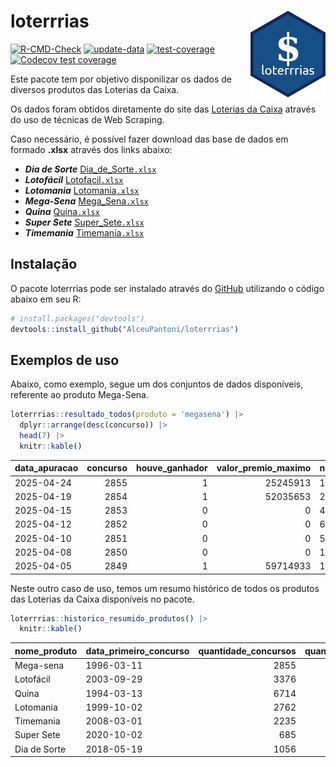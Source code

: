 
<!-- README.md is generated from README.Rmd. Please edit that file -->

# loterrrias <img src="man/figures/logo.png" align="right" height="139" />

<!-- badges: start -->

[![R-CMD-Check](https://github.com/AlceuPantoni/loterrrias/actions/workflows/R-CMD-check.yaml/badge.svg?branch=main)](https://github.com/AlceuPantoni/loterrrias/actions/workflows/R-CMD-check.yaml)
[![update-data](https://github.com/AlceuPantoni/loterrrias/actions/workflows/update-data.yaml/badge.svg)](https://github.com/AlceuPantoni/loterrrias/actions/workflows/update-data.yaml)
[![test-coverage](https://github.com/AlceuPantoni/loterrrias/actions/workflows/test-coverage.yaml/badge.svg?branch=main)](https://github.com/AlceuPantoni/loterrrias/actions/workflows/test-coverage.yaml)
[![Codecov test
coverage](https://codecov.io/gh/AlceuPantoni/loterrrias/branch/main/graph/badge.svg)](https://codecov.io/gh/AlceuPantoni/loterrrias?branch=main)
<!-- badges: end -->

Este pacote tem por objetivo disponilizar os dados de diversos produtos
das Loterias da Caixa.

Os dados foram obtidos diretamente do site das [Loterias da
Caixa](https://loterias.caixa.gov.br/Paginas/default.aspx) através do
uso de técnicas de Web Scraping.

Caso necessário, é possível fazer download das base de dados em formado
**.xlsx** através dos links abaixo:

- ***Dia de Sorte***
  [Dia_de_Sorte`.xlsx`](https://raw.githubusercontent.com/AlceuPantoni/loterrrias/main/data-raw/resultados_diadesorte.xlsx)
- ***Lotofácil***
  [Lotofacil`.xlsx`](https://raw.githubusercontent.com/AlceuPantoni/loterrrias/main/data-raw/resultados_lotofacil.xlsx)
- ***Lotomania***
  [Lotomania`.xlsx`](https://raw.githubusercontent.com/AlceuPantoni/loterrrias/main/data-raw/resultados_lotomania.xlsx)
- ***Mega-Sena***
  [Mega_Sena`.xlsx`](https://raw.githubusercontent.com/AlceuPantoni/loterrrias/main/data-raw/resultados_megasena.xlsx)
- ***Quina***
  [Quina`.xlsx`](https://raw.githubusercontent.com/AlceuPantoni/loterrrias/main/data-raw/resultados_quina.xlsx)
- ***Super Sete***
  [Super_Sete`.xlsx`](https://raw.githubusercontent.com/AlceuPantoni/loterrrias/main/data-raw/resultados_supersete.xlsx)
- ***Timemania***
  [Timemania`.xlsx`](https://raw.githubusercontent.com/AlceuPantoni/loterrrias/main/data-raw/resultados_timemania.xlsx)

## Instalação

O pacote loterrrias pode ser instalado através do
[GitHub](https://github.com/) utilizando o código abaixo em seu R:

``` r
# install.packages("devtools")
devtools::install_github("AlceuPantoni/loterrrias")
```

## Exemplos de uso

Abaixo, como exemplo, segue um dos conjuntos de dados disponíveis,
referente ao produto Mega-Sena.

``` r
loterrrias::resultado_todos(produto = 'megasena') |> 
  dplyr::arrange(desc(concurso)) |> 
  head(7) |> 
  knitr::kable()
```

| data_apuracao | concurso | houve_ganhador | valor_premio_maximo | numeros_sorteados | num_1 | num_2 | num_3 | num_4 | num_5 | num_6 |
|:--------------|---------:|---------------:|--------------------:|:------------------|------:|------:|------:|------:|------:|------:|
| 2025-04-24    |     2855 |              1 |            25245913 | 12;16;24;31;51;55 |    12 |    16 |    24 |    31 |    51 |    55 |
| 2025-04-19    |     2854 |              1 |            52035653 | 2;13;16;31;44;55  |     2 |    13 |    16 |    31 |    44 |    55 |
| 2025-04-15    |     2853 |              0 |                   0 | 4;18;23;48;53;56  |     4 |    18 |    23 |    48 |    53 |    56 |
| 2025-04-12    |     2852 |              0 |                   0 | 6;22;24;49;53;56  |     6 |    22 |    24 |    49 |    53 |    56 |
| 2025-04-10    |     2851 |              0 |                   0 | 5;6;17;37;43;54   |     5 |     6 |    17 |    37 |    43 |    54 |
| 2025-04-08    |     2850 |              0 |                   0 | 1;2;15;26;43;50   |     1 |     2 |    15 |    26 |    43 |    50 |
| 2025-04-05    |     2849 |              1 |            59714933 | 13;19;25;29;31;43 |    13 |    19 |    25 |    29 |    31 |    43 |

Neste outro caso de uso, temos um resumo histórico de todos os produtos
das Loterias da Caixa disponíveis no pacote.

``` r
loterrrias::historico_resumido_produtos() |> 
  knitr::kable()
```

| nome_produto | data_primeiro_concurso | quantidade_concursos | quantidade_concursos_com_ganhador | percentual_com_ganhador | media_premiacao | maior_premio | menor_premio | total_dezenas_sorteadas | numero_mais_sorteado | numero_menos_sorteado |
|:-------------|:-----------------------|---------------------:|----------------------------------:|------------------------:|----------------:|-------------:|-------------:|------------------------:|---------------------:|----------------------:|
| Mega-sena    | 1996-03-11             |                 2855 |                               631 |                    0.22 |      25899799.9 |    289420865 |    348732.75 |                   17130 |                   10 |                    26 |
| Lotofácil    | 2003-09-29             |                 3376 |                              2987 |                    0.88 |        962302.1 |      8252873 |     10712.22 |                   50640 |                   20 |                    16 |
| Quina        | 1994-03-13             |                 6714 |                              2589 |                    0.39 |       3541709.2 |    579215957 |     14230.37 |                   33570 |                    4 |                    47 |
| Lotomania    | 1999-10-02             |                 2762 |                               694 |                    0.25 |       2517249.1 |     37261930 |    109348.66 |                   55240 |                   47 |                    96 |
| Timemania    | 2008-03-01             |                 2235 |                                77 |                    0.03 |      25625235.1 |    818652938 |    164711.44 |                   15645 |                   20 |                    53 |
| Super Sete   | 2020-10-02             |                  685 |                                29 |                    0.04 |       3086601.8 |     10146164 |    124747.77 |                    4795 |                    7 |                     1 |
| Dia de Sorte | 2018-05-19             |                 1056 |                               329 |                    0.31 |        817508.4 |      4872572 |     59101.35 |                    7392 |                   10 |                     1 |
